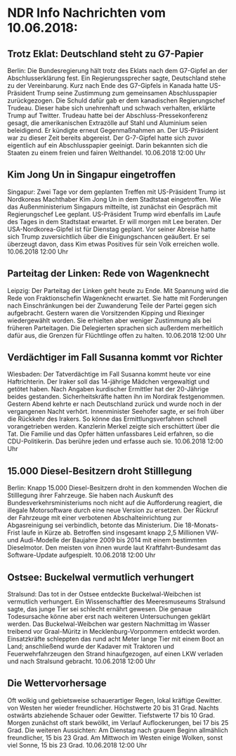 # NDR Info Nachrichten vom 10.06.2018:


## Trotz Eklat: Deutschland steht zu G7-Papier
Berlin: Die Bundesregierung hält trotz des Eklats nach dem G7-Gipfel an der Abschlusserklärung fest. Ein Regierungssprecher sagte, Deutschland stehe zu der Vereinbarung. Kurz nach Ende des G7-Gipfels in Kanada hatte US-Präsident Trump seine Zustimmung zum gemeinsamen Abschlusspapier zurückgezogen. Die Schuld dafür gab er dem kanadischen Regierungschef Trudeau. Dieser habe sich unehrenhaft und schwach verhalten, erklärte Trump auf Twitter. Trudeau hatte bei der Abschluss-Pressekonferenz gesagt, die amerikanischen Extrazölle auf Stahl und Aluminium seien beleidigend. Er kündigte erneut Gegenmaßnahmen an. Der US-Präsident war zu dieser Zeit bereits abgereist. Der G-7-Gipfel hatte sich zuvor eigentlich auf ein Abschlusspapier geeinigt. Darin bekannten sich die Staaten zu einem freien und fairen Welthandel. 10.06.2018 12:00 Uhr 

## Kim Jong Un in Singapur eingetroffen
Singapur: Zwei Tage vor dem geplanten Treffen mit US-Präsident Trump ist Nordkoreas Machthaber Kim Jong Un in dem Stadtstaat eingetroffen. Wie das Außenministerium Singapurs mitteilte, ist zunächst ein Gespräch mit Regierungschef Lee geplant. US-Präsident Trump wird ebenfalls im Laufe des Tages in dem Stadtstaat erwartet. Er will morgen mit Lee beraten. Der USA-Nordkorea-Gipfel ist für Dienstag geplant. Vor seiner Abreise hatte sich Trump zuversichtlich über die Einigungschancen geäußert. Er sei überzeugt davon, dass Kim etwas Positives für sein Volk erreichen wolle. 10.06.2018 12:00 Uhr 

## Parteitag der Linken: Rede von Wagenknecht
Leipzig: Der Parteitag der Linken geht heute zu Ende. Mit Spannung wird die Rede von Fraktionschefin Wagenknecht erwartet. Sie hatte mit Forderungen nach Einschränkungen bei der Zuwanderung Teile der Partei gegen sich aufgebracht. Gestern waren die Vorsitzenden Kipping und Riexinger wiedergewählt worden. Sie erhielten aber weniger Zustimmung als bei früheren Parteitagen. Die Delegierten sprachen sich außerdem merheitlich dafür aus, die Grenzen für Flüchtlinge offen zu halten. 10.06.2018 12:00 Uhr 

## Verdächtiger im Fall Susanna kommt vor Richter
Wiesbaden: Der Tatverdächtige im Fall Susanna kommt heute vor eine Haftrichterin. Der Iraker soll das 14-jährige Mädchen vergewaltigt und getötet haben. Nach Angaben kurdischer Ermittler hat der 20-Jährige beides gestanden. Sicherheitskräfte hatten ihn im Nordirak festgenommen. Gestern Abend kehrte er nach Deutschland zurück und wurde noch in der vergangenen Nacht verhört. Innenminister Seehofer sagte, er sei froh über die Rückkehr des Irakers. So könne das Ermittlungsverfahren schnell vorangetrieben werden. Kanzlerin Merkel zeigte sich erschüttert über die Tat. Die Familie und das Opfer hätten unfassbares Leid erfahren, so die CDU-Politikerin. Das berühre jeden und erfasse auch sie. 10.06.2018 12:00 Uhr 

## 15.000 Diesel-Besitzern droht Stilllegung
Berlin: Knapp 15.000 Diesel-Besitzern droht in den kommenden Wochen die Stilllegung ihrer Fahrzeuge. Sie haben nach Auskunft des Bundesverkehrsministeriums noch nicht auf die Aufforderung reagiert, die illegale Motorsoftware durch eine neue Version zu ersetzen. Der Rückruf der Fahrzeuge mit einer verbotenen Abschalteinrichtung zur Abgasreinigung sei verbindlich, betonte das Ministerium. Die 18-Monats-Frist laufe in Kürze ab. Betroffen sind insgesamt knapp 2,5 Millionen VW- und Audi-Modelle der Baujahre 2009 bis 2014 mit einem bestimmten Dieselmotor. Den meisten von ihnen wurde laut Kraftfahrt-Bundesamt das Software-Update aufgespielt. 10.06.2018 12:00 Uhr 

## Ostsee: Buckelwal vermutlich verhungert
Stralsund: Das tot in der Ostsee entdeckte Buckelwal-Weibchen ist vermutlich verhungert. Ein Wissenschaftler des Meeresmuseums Stralsund sagte, das junge Tier sei schlecht ernährt gewesen. Die genaue Todesursache könne aber erst nach weiteren Untersuchungen geklärt werden. Das Buckelwal-Weibchen war gestern Nachmittag im Wasser treibend vor Graal-Müritz in Mecklenburg-Vorpommern entdeckt worden. Einsatzkräfte schleppten das rund acht Meter lange Tier mit einem Boot an Land; anschließend wurde der Kadaver mit Traktoren und Feuerwehrfahrzeugen den Strand hinaufgezogen, auf einen LKW verladen und nach Stralsund gebracht. 10.06.2018 12:00 Uhr 

## Die Wettervorhersage
Oft wolkig und gebietsweise schauerartiger Regen, lokal kräftige Gewitter. von Westen her wieder freundlicher. Höchstwerte 20 bis 31 Grad. Nachts ostwärts abziehende Schauer oder Gewitter. Tiefstwerte 17 bis 10 Grad. Morgen zunächst oft stark bewölkt, im Verlauf Auflockerungen, bei 17 bis 25 Grad. Die weiteren Aussichten: Am Dienstag nach grauem Beginn allmählich freundlicher, 15 bis 23 Grad. Am Mittwoch im Westen einige Wolken, sonst viel Sonne, 15 bis 23 Grad. 10.06.2018 12:00 Uhr 
